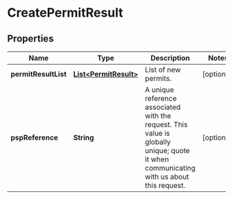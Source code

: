 

# CreatePermitResult


## Properties

| Name | Type | Description | Notes |
|------------ | ------------- | ------------- | -------------|
|**permitResultList** | [**List&lt;PermitResult&gt;**](PermitResult.md) | List of new permits. |  [optional] |
|**pspReference** | **String** | A unique reference associated with the request. This value is globally unique; quote it when communicating with us about this request. |  [optional] |



